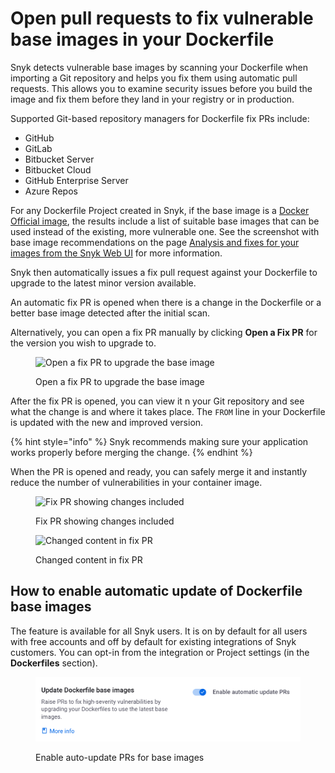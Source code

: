 # Open pull requests to fix vulnerable base images in your Dockerfile

Snyk detects vulnerable base images by scanning your Dockerfile when importing a Git repository and helps you fix them using automatic pull requests. This allows you to examine security issues before you build the image and fix them before they land in your registry or in production.

Supported Git-based repository managers for Dockerfile fix PRs include:

* GitHub
* GitLab
* Bitbucket Server
* Bitbucket Cloud
* GitHub Enterprise Server
* Azure Repos

For any Dockerfile Project created in Snyk, if the base image is a [Docker Official image](https://docs.docker.com/docker-hub/official\_images/), the results include a list of suitable base images that can be used instead of the existing, more vulnerable one. See the screenshot with base image recommendations  on the page [Analysis and fixes for your images from the Snyk Web UI](../using-snyk-container/analysis-and-remediation-for-your-images-from-the-snyk-app.md) for more information.

Snyk then automatically issues a fix pull request against your Dockerfile to upgrade to the latest minor version available.

An automatic fix PR is opened when there is a change in the Dockerfile or a better base image detected after the initial scan.

Alternatively, you can open a fix PR manually by clicking **Open a Fix PR** for the version you wish to upgrade to.

<figure><img src="../../.gitbook/assets/mceclip0-6-.png" alt="Open a fix PR to upgrade the base image"><figcaption><p>Open a fix PR to upgrade the base image</p></figcaption></figure>

After the fix PR is opened, you can view it n your Git repository and see what the change is and where it takes place. The `FROM` line in your Dockerfile is updated with the new and improved version.

{% hint style="info" %}
Snyk recommends making sure your application works properly before merging the change.
{% endhint %}

When the PR is opened and ready, you can safely merge it and instantly reduce the number of vulnerabilities in your container image.

<figure><img src="../../.gitbook/assets/mceclip1-1-.png" alt="Fix PR showing changes included"><figcaption><p>Fix PR showing changes included</p></figcaption></figure>

<figure><img src="../../.gitbook/assets/mceclip2.png" alt="Changed content in fix PR"><figcaption><p>Changed content in fix PR</p></figcaption></figure>

## How to enable automatic update of Dockerfile base images

The feature is available for all Snyk users. It is on by default for all users with free accounts and off by default for existing integrations of Snyk customers. You can opt-in from the integration or Project settings (in the **Dockerfiles** section).

<div align="left">

<figure><img src="../../.gitbook/assets/image (9) (1).png" alt="Enable auto-update PRs for base images" width="563"><figcaption><p>Enable auto-update PRs for base images</p></figcaption></figure>

</div>
